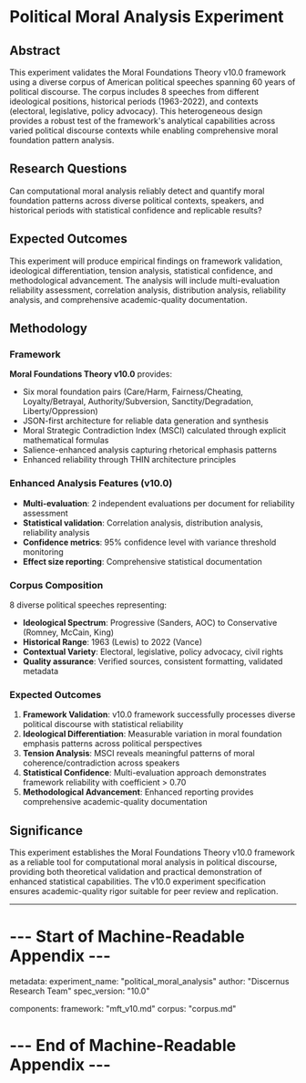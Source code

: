 # Political Moral Analysis Experiment

## Abstract

This experiment validates the Moral Foundations Theory v10.0 framework using a diverse corpus of American political speeches spanning 60 years of political discourse. The corpus includes 8 speeches from different ideological positions, historical periods (1963-2022), and contexts (electoral, legislative, policy advocacy). This heterogeneous design provides a robust test of the framework's analytical capabilities across varied political discourse contexts while enabling comprehensive moral foundation pattern analysis.

## Research Questions

Can computational moral analysis reliably detect and quantify moral foundation patterns across diverse political contexts, speakers, and historical periods with statistical confidence and replicable results?

## Expected Outcomes

This experiment will produce empirical findings on framework validation, ideological differentiation, tension analysis, statistical confidence, and methodological advancement. The analysis will include multi-evaluation reliability assessment, correlation analysis, distribution analysis, reliability analysis, and comprehensive academic-quality documentation.

## Methodology

### Framework
**Moral Foundations Theory v10.0** provides:
- Six moral foundation pairs (Care/Harm, Fairness/Cheating, Loyalty/Betrayal, Authority/Subversion, Sanctity/Degradation, Liberty/Oppression)
- JSON-first architecture for reliable data generation and synthesis
- Moral Strategic Contradiction Index (MSCI) calculated through explicit mathematical formulas
- Salience-enhanced analysis capturing rhetorical emphasis patterns
- Enhanced reliability through THIN architecture principles

### Enhanced Analysis Features (v10.0)
- **Multi-evaluation**: 2 independent evaluations per document for reliability assessment
- **Statistical validation**: Correlation analysis, distribution analysis, reliability analysis
- **Confidence metrics**: 95% confidence level with variance threshold monitoring
- **Effect size reporting**: Comprehensive statistical documentation

### Corpus Composition
8 diverse political speeches representing:
- **Ideological Spectrum**: Progressive (Sanders, AOC) to Conservative (Romney, McCain, King)
- **Historical Range**: 1963 (Lewis) to 2022 (Vance)
- **Contextual Variety**: Electoral, legislative, policy advocacy, civil rights
- **Quality assurance**: Verified sources, consistent formatting, validated metadata

### Expected Outcomes
1. **Framework Validation**: v10.0 framework successfully processes diverse political discourse with statistical reliability
2. **Ideological Differentiation**: Measurable variation in moral foundation emphasis patterns across political perspectives
3. **Tension Analysis**: MSCI reveals meaningful patterns of moral coherence/contradiction across speakers
4. **Statistical Confidence**: Multi-evaluation approach demonstrates framework reliability with coefficient > 0.70
5. **Methodological Advancement**: Enhanced reporting provides comprehensive academic-quality documentation

## Significance

This experiment establishes the Moral Foundations Theory v10.0 framework as a reliable tool for computational moral analysis in political discourse, providing both theoretical validation and practical demonstration of enhanced statistical capabilities. The v10.0 experiment specification ensures academic-quality rigor suitable for peer review and replication.

---

# --- Start of Machine-Readable Appendix ---

metadata:
  experiment_name: "political_moral_analysis"
  author: "Discernus Research Team"
  spec_version: "10.0"

components:
  framework: "mft_v10.md"
  corpus: "corpus.md"

# --- End of Machine-Readable Appendix --- 